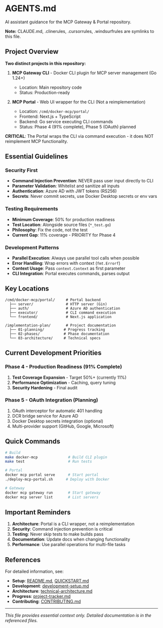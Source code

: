 # AGENTS.md

AI assistant guidance for the MCP Gateway & Portal repository.

**Note:** CLAUDE.md, .clinerules, .cursorrules, .windsurfrules are symlinks to this file.

## Project Overview

**Two distinct projects in this repository:**

1. **MCP Gateway CLI** - Docker CLI plugin for MCP server management (Go 1.24+)
   - Location: Main repository code
   - Status: Production-ready

2. **MCP Portal** - Web UI wrapper for the CLI (Not a reimplementation)
   - Location: `/cmd/docker-mcp/portal/`
   - Frontend: Next.js + TypeScript
   - Backend: Go service executing CLI commands
   - Status: Phase 4 (91% complete), Phase 5 (OAuth) planned

**CRITICAL**: The Portal wraps the CLI via command execution - it does NOT reimplement MCP functionality.

## Essential Guidelines

### Security First
- **Command Injection Prevention**: NEVER pass user input directly to CLI
- **Parameter Validation**: Whitelist and sanitize all inputs
- **Authentication**: Azure AD with JWT tokens (RS256)
- **Secrets**: Never commit secrets, use Docker Desktop secrets or env vars

### Testing Requirements
- **Minimum Coverage**: 50% for production readiness
- **Test Location**: Alongside source files (`*_test.go`)
- **Philosophy**: Fix the code, not the test
- **Current Gap**: 11% coverage - PRIORITY for Phase 4

### Development Patterns
- **Parallel Execution**: Always use parallel tool calls when possible
- **Error Handling**: Wrap errors with context (`fmt.Errorf`)
- **Context Usage**: Pass `context.Context` as first parameter
- **CLI Integration**: Portal executes commands, parses output

## Key Locations

```
/cmd/docker-mcp/portal/     # Portal backend
  ├── server/               # HTTP server (Gin)
  ├── auth/                 # Azure AD authentication
  ├── executor/             # CLI command execution
  └── frontend/             # Next.js application

/implementation-plan/       # Project documentation
  ├── 01-planning/         # Progress tracking
  ├── 02-phases/           # Phase documentation
  └── 03-architecture/     # Technical specs
```

## Current Development Priorities

### Phase 4 - Production Readiness (91% Complete)
1. **Test Coverage Expansion** - Target 50%+ (currently 11%)
2. **Performance Optimization** - Caching, query tuning
3. **Security Hardening** - Final audit

### Phase 5 - OAuth Integration (Planning)
1. OAuth interceptor for automatic 401 handling
2. DCR bridge service for Azure AD
3. Docker Desktop secrets integration (optional)
4. Multi-provider support (GitHub, Google, Microsoft)

## Quick Commands

```bash
# Build
make docker-mcp              # Build CLI plugin
make test                    # Run tests

# Portal
docker mcp portal serve      # Start portal
./deploy-mcp-portal.sh      # Deploy with Docker

# Gateway
docker mcp gateway run       # Start gateway
docker mcp server list       # List servers
```

## Important Reminders

1. **Architecture**: Portal is a CLI wrapper, not a reimplementation
2. **Security**: Command injection prevention is critical
3. **Testing**: Never skip tests to make builds pass
4. **Documentation**: Update docs when changing functionality
5. **Performance**: Use parallel operations for multi-file tasks

## References

For detailed information, see:
- **Setup**: [README.md](./README.md), [QUICKSTART.md](./QUICKSTART.md)
- **Development**: [development-setup.md](./implementation-plan/04-guides/development-setup.md)
- **Architecture**: [technical-architecture.md](./implementation-plan/03-architecture/technical-architecture.md)
- **Progress**: [project-tracker.md](./implementation-plan/01-planning/project-tracker.md)
- **Contributing**: [CONTRIBUTING.md](./CONTRIBUTING.md)

---
*This file provides essential context only. Detailed documentation is in the referenced files.*